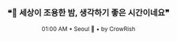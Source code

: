 <div align="center">

<br>

<h3>❝🌙 세상이 조용한 밤, 생각하기 좋은 시간이네요❞</h3>

<sub>01:00 AM • Seoul 🌙 • by CrowRish</sub>

<br>

</div>
